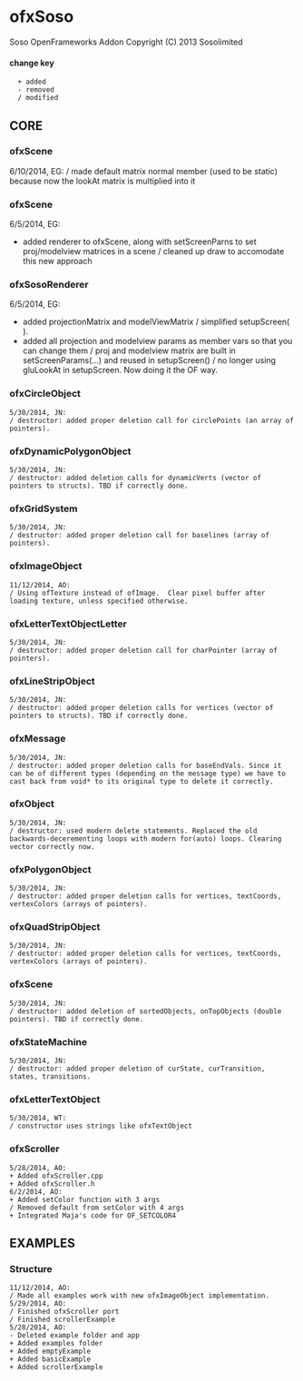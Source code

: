 ofxSoso
=======
Soso OpenFrameworks Addon
Copyright (C) 2013 Sosolimited

#### change key  
	  + added  
	  - removed  
	  / modified  


CORE
----



### ofxScene  
  6/10/2014, EG:
  / made default matrix normal member (used to be static) because now the lookAt matrix is multiplied into it

### ofxScene  
  6/5/2014, EG:
  + added renderer to ofxScene, along with setScreenParns to set proj/modelview matrices in a scene
  / cleaned up draw to accomodate this new approach

### ofxSosoRenderer  
  6/5/2014, EG:
  + added projectionMatrix and modelViewMatrix
  / simplified setupScreen( ). 
  + added all projection and modelview params as member vars so that you can change them
  / proj and modelview matrix are built in setScreenParams(...) and reused in setupScreen()
  / no longer using gluLookAt in setupScreen. Now doing it the OF way.

### ofxCircleObject
	5/30/2014, JN:
	/ destructor: added proper deletion call for circlePoints (an array of pointers).

### ofxDynamicPolygonObject
	5/30/2014, JN:
	/ destructor: added deletion calls for dynamicVerts (vector of pointers to structs). TBD if correctly done.

### ofxGridSystem
	5/30/2014, JN:
	/ destructor: added proper deletion call for baselines (array of pointers).

### ofxImageObject
	11/12/2014, AO:
	/ Using ofTexture instead of ofImage.  Clear pixel buffer after loading texture, unless specified otherwise.

### ofxLetterTextObjectLetter
	5/30/2014, JN:
	/ destructor: added proper deletion call for charPointer (array of pointers).

### ofxLineStripObject
	5/30/2014, JN:
	/ destructor: added proper deletion calls for vertices (vector of pointers to structs). TBD if correctly done.

### ofxMessage
	5/30/2014, JN:
	/ destructor: added proper deletion calls for baseEndVals. Since it can be of different types (depending on the message type) we have to cast back from void* to its original type to delete it correctly.

### ofxObject
	5/30/2014, JN:
	/ destructor: used modern delete statements. Replaced the old backwards-decerementing loops with modern for(auto) loops. Clearing vector correctly now.

### ofxPolygonObject
	5/30/2014, JN:
	/ destructor: added proper deletion calls for vertices, textCoords, vertexColors (arrays of pointers).

### ofxQuadStripObject
	5/30/2014, JN:
	/ destructor: added proper deletion calls for vertices, textCoords, vertexColors (arrays of pointers).

### ofxScene
	5/30/2014, JN:
	/ destructor: added deletion of sortedObjects, onTopObjects (double pointers). TBD if correctly done.

### ofxStateMachine
	5/30/2014, JN:
	/ destructor: added proper deletion of curState, curTransition, states, transitions.

### ofxLetterTextObject
	5/30/2014, WT:
	/ constructor uses strings like ofxTextObject

### ofxScroller
	5/28/2014, AO:
	+ Added ofxScroller.cpp
	+ Added ofxScroller.h
	6/2/2014, AO:
	+ Added setColor function with 3 args
	/ Removed default from setColor with 4 args
	+ Integrated Maja's code for OF_SETCOLOR4
	
	

EXAMPLES
----
### Structure
	11/12/2014, AO:
	/ Made all examples work with new ofxImageObject implementation.
 	5/29/2014, AO:
	/ Finished ofxScroller port
	/ Finished scrollerExample
	5/28/2014, AO:
	- Deleted example folder and app
	+ Added examples folder
	+ Added emptyExample
	+ Added basicExample
	+ Added scrollerExample
